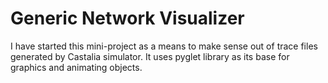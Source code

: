 # Generic Network Visualizer

I have started this mini-project as a means to make sense out of trace files generated by Castalia simulator. It uses pyglet library as its base for graphics and animating objects.
